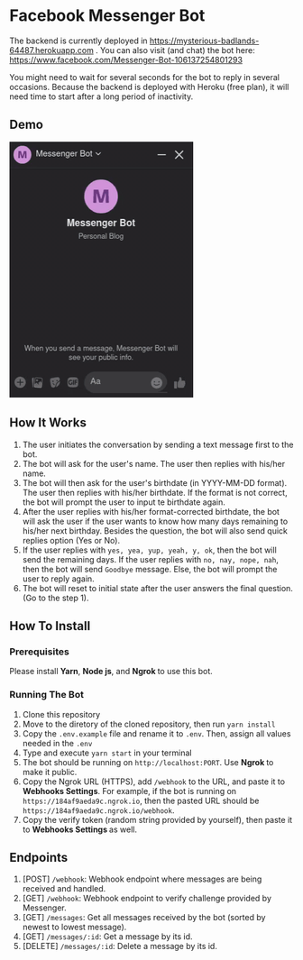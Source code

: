# Facebook Messenger Bot
The backend is currently deployed in https://mysterious-badlands-64487.herokuapp.com . 
You can also visit (and chat) the bot here: https://www.facebook.com/Messenger-Bot-106137254801293

You might need to wait for several seconds for the bot to reply in several occasions. Because the backend is deployed with Heroku (free plan), it will need time to start after a long period of inactivity.

## Demo
![](demo-video/demo-video.gif)

## How It Works
1. The user initiates the conversation by sending a text message first to the bot.
2. The bot will ask for the user's name. The user then replies with his/her name.
3. The bot will then ask for the user's birthdate (in YYYY-MM-DD format). The user then replies with his/her birthdate. If the format is not correct, the bot will prompt the user to input te birthdate again.
4. After the user replies with his/her format-corrected birthdate, the bot will ask the user if the user wants to know how many days remaining to his/her next birthday. Besides the question, the bot will also send quick replies option (Yes or No).
5. If the user replies with `yes, yea, yup, yeah, y, ok`, then the bot will send the remaining days. If the user replies with `no, nay, nope, nah`, then the bot will send `Goodbye` message. Else, the bot will prompt the user to reply again.
6. The bot will reset to initial state after the user answers the final question. (Go to the step 1).

## How To Install

### Prerequisites
Please install <b> Yarn</b>, <b> Node js</b>, and <b> Ngrok </b> to use this bot.

### Running The Bot
1. Clone this repository
2. Move to the diretory of the cloned repository, then run `yarn install`
3. Copy the `.env.example` file and rename it to `.env`. Then, assign all values needed in the `.env`
4. Type and execute `yarn start` in your terminal
5. The bot should be running on `http://localhost:PORT`. Use <b> Ngrok </b> to make it public.
6. Copy the Ngrok URL (HTTPS), add `/webhook` to the URL, and paste it to <b> Webhooks Settings</b>. For example, if the bot is running on `https://184af9aeda9c.ngrok.io`, then the pasted URL should be `https://184af9aeda9c.ngrok.io/webhook`.
7. Copy the verify token (random string provided by yourself), then paste it to <b> Webhooks Settings </b> as well.

## Endpoints
1. [POST] `/webhook`: Webhook endpoint where messages are being received and handled.
2. [GET] `/webhook`: Webhook endpoint to verify challenge provided by Messenger.
3. [GET] `/messages`: Get all messages received by the bot (sorted by newest to lowest message).
4. [GET] `/messages/:id`: Get a message by its id.
5. [DELETE] `/messages/:id`: Delete a message by its id.
